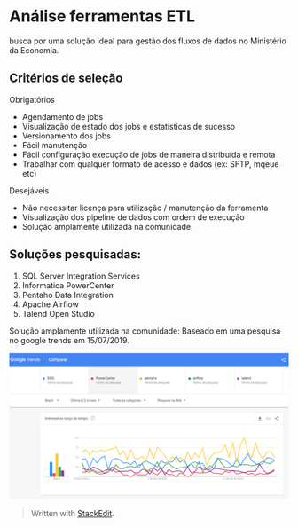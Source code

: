 # Análise ferramentas ETL

busca por uma solução ideal para gestão dos fluxos de dados no Ministério da Economia.

## Critérios de seleção

Obrigatórios
* Agendamento de jobs
* Visualização de estado dos jobs e estatísticas de sucesso
* Versionamento dos jobs
* Fácil manutenção
* Fácil configuração execução de jobs de maneira distribuída e remota
* Trabalhar com qualquer formato de acesso e dados (ex: SFTP, mqeue etc)

Desejáveis
* Não necessitar licença para utilização / manutenção da ferramenta
* Visualização dos pipeline de dados com ordem de execução
* Solução amplamente utilizada na comunidade

## Soluções pesquisadas:

1. SQL Server Integration Services
2. Informatica PowerCenter
3. Pentaho Data Integration
4. Apache Airflow
5. Talend Open Studio


Solução amplamente utilizada na comunidade:
Baseado em uma pesquisa no google trends em 15/07/2019.

![google-trends](https://raw.githubusercontent.com/chris-redfield/etl-me/master/img/google-trends-etl.PNG)


> Written with [StackEdit](https://stackedit.io/).
